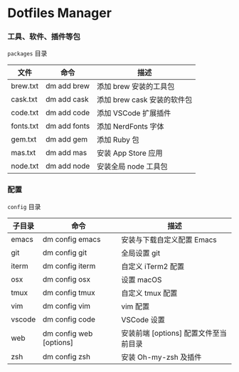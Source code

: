# Dotfiles Manager #

### 工具、软件、插件等包

`packages` 目录

| 文件 | 命令 | 描述 |
| --- | --- | --- |
| brew.txt | dm add brew | 添加 brew 安装的工具包 |
| cask.txt | dm add cask | 添加 brew cask 安装的软件包 |
| code.txt | dm add code | 添加 VSCode 扩展插件 |
| fonts.txt | dm add fonts | 添加 NerdFonts 字体 |
| gem.txt | dm add gem | 添加 Ruby 包 |
| mas.txt | dm add mas | 安装 App Store 应用 |
| node.txt | dm add node | 安装全局 node 工具包 |

### 配置

`config` 目录

| 子目录 | 命令 | 描述 |
| --- | --- | --- |
| emacs | dm config emacs | 安装与下载自定义配置 Emacs |
| git | dm config git | 全局设置 git |
| iterm | dm config iterm | 自定义 iTerm2 配置 |
| osx | dm config osx | 设置 macOS |
| tmux | dm config tmux | 自定义 tmux 配置 |
| vim | dm config vim | vim 配置 |
| vscode | dm config code | VSCode 设置 |
| web | dm config web [options] | 安装前端 [options] 配置文件至当前目录 |
| zsh | dm config zsh | 安装 Oh-my-zsh 及插件 |
